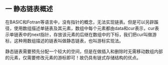 ## 一 静态链表概述

在BASIC和Fotran等语言中，没有指针的概念，无法实现链表。但是可以另辟蹊径，使用数组描述单链表及其元素，数组中每个元素都由data和cur表示，cur表示单链表中的next指针，存放该元素的后继在数组中的下标，我们把cur叫做游标，这种用数组描述的链表叫做静态链表，也叫游标实现法。  

静态链表需要预先分配一个较大的空间，但是在做插入和删除时无需移动数组内部的元素，仅需要修改元素的游标即可！故仍具有链式存储结构的优点。  

